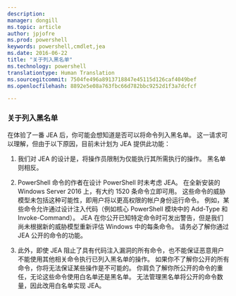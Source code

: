 ```yaml
---
description: 
manager: dongill
ms.topic: article
author: jpjofre
ms.prod: powershell
keywords: powershell,cmdlet,jea
ms.date: 2016-06-22
title: "关于列入黑名单"
ms.technology: powershell
translationtype: Human Translation
ms.sourcegitcommit: 7504fe496a8913718847e45115d126caf4049bef
ms.openlocfilehash: 8892e5e08a763fbc66d782bbc9252d1f3a7dcfcf

---
```


### 关于列入黑名单
在体验了一番 JEA 后，你可能会想知道是否可以将命令列入黑名单。
这一请求可以理解，但由于以下原因，目前未计划为 JEA 提供此功能：

1.  我们对 JEA 的设计是，将操作员限制为仅能执行其所需执行的操作。
黑名单则相反。

2.  PowerShell 命令的作者在设计 PowerShell 时未考虑 JEA。
在全新安装的 Windows Server 2016 上，有大约 1520 条命令立即可用。
这些命令的威胁模型未包括这种可能性，即用户将以更高权限的帐户身份运行命令。
例如，某些命令允许通过设计注入代码（例如核心 PowerShell 模块中的 Add-Type 和 Invoke-Command）。
JEA 在你公开已知特定命令时可发出警告，但是我们尚未根据新的威胁模型重新评估 Windows 中的每条命令。
请务必了解你通过 JEA 公开的命令的功能。  

3.  此外，即使 JEA 阻止了具有代码注入漏洞的所有命令，也不能保证恶意用户不能使用其他相关命令执行已列入黑名单的操作。
如果你不了解你公开的所有命令，你将无法保证某些操作是不可能的。
你肩负了解你所公开的命令的重任，无论这些命令使用白名单还是黑名单。
无法管理黑名单将公开的命令数量，因此改用白名单实现 JEA。




<!--HONumber=Aug16_HO3-->


